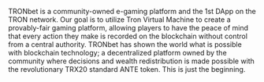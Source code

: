 TRONbet is a community-owned e-gaming platform and the 1st DApp on the TRON network.  Our goal is to utilize Tron Virtual Machine to create a provably-fair gaming platform, allowing players to have the peace of mind that every action they make is recorded on the blockchain without control from a central authority.  TRONbet has shown the world what is possible with blockchain technology; a decentralized platform owned by the community where decisions and wealth redistribution is made possible with the revolutionary TRX20 standard ANTE token.  This is just the beginning.

